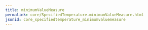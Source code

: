```yaml
---
title: minimumValueMeasure
permalink: core/SpecifiedTemperature.minimumValueMeasure.html
jsonid: core_specifiedtemperature_minimumvaluemeasure
---
```

